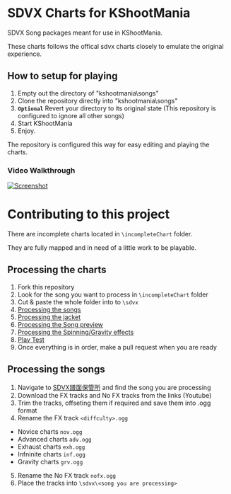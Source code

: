 # SDVX Charts for KShootMania #

SDVX Song packages meant for use in KShootMania. 

These charts follows the offical sdvx charts closely to emulate the original experience.

## How to setup for playing ##
1. Empty out the directory of "kshootmania\songs"
2. Clone the repository directly into "kshootmania\songs"
3. **`Optional`** Revert your directory to its original state (This repository is configured to ignore all other songs)
4. Start KShootMania
5. Enjoy.

The repository is configured this way for easy editing and playing the charts.

### Video Walkthrough ###
[![Screenshot](http://img.youtube.com/vi/3Sh1gX-e9JE/maxresdefault.jpg)](https://www.youtube.com/watch?v=3Sh1gX-e9JE)

# Contributing to this project #

There are incomplete charts located in `\incompleteChart` folder. 

They are fully mapped and in need of a little work to be playable.

## Processing the charts ##
1. Fork this repository
2. Look for the song you want to process in `\incompleteChart` folder
3. Cut & paste the whole folder into to `\sdvx`
4. [Processing the songs](https://github.com/Schinizer/kshootmaniasdvx#processing-the-songs)
5. [Processing the jacket]()
6. [Processing the Song preview]()
7. [Processing the Spinning/Gravity effects]()
8. [Play Test]()
9. Once everything is in order, make a pull request when you are ready
 
## Processing the songs ##
1. Navigate to [SDVX譜面保管所](http://www.sdvx.be/) and find the song you are processing
2. Download the FX tracks and No FX tracks from the links (Youtube)
3. Trim the tracks, offseting them if required and save them into .ogg format
4. Rename the FX track `<diffculty>.ogg`
  * Novice charts `nov.ogg`
  * Advanced charts `adv.ogg`
  * Exhaust charts `exh.ogg`
  * Infninite charts `inf.ogg`
  * Gravity charts `grv.ogg`
5. Rename the No FX track `nofx.ogg`
6. Place the tracks into `\sdvx\<song you are processing>`
